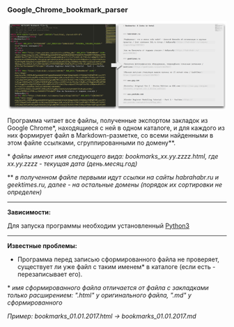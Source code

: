 ### Google_Chrome_bookmark_parser

![example](https://raw.githubusercontent.com/testoo1/TEST_GFOR/master/Python_GC%20bookmark%20parser/Google_Chrome_bookmark_parser.png)

Программа читает все файлы, полученные экспортом закладок из Google Chrome\*, находящиеся с ней в одном каталоге, и для каждого из них формирует файл в Markdown-разметке, со всеми найденными в этом файле ссылками, сгруппированными по домену\*\*.

\* *файлы имеют имя следующего вида: bookmarks_xx.yy.zzzz.html, где xx.yy.zzzz - текущая дата (день.месяц.год)*

\*\* *в полученном файле первыми идут ссылки на сайты habrahabr.ru и geektimes.ru, далее - на остальные домены (порядок их сортировки не определен)*

---

**Зависимости:**

Для запуска программы необходим установленный [Python3](https://www.python.org/downloads/)

---

**Известные проблемы:**

* Программа перед записью сформированного файла не проверяет, существует ли уже файл с таким именем\* в каталоге (если есть - перезаписывает его).

\* *имя сформированного файла отличается от файла с закладками только расширением: ".html" у оригинального файла, ".md" у сформированного*

*Пример: bookmarks_01.01.2017.html -> bookmarks_01.01.2017.md*

